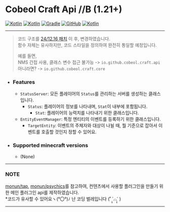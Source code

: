 # Cobeol Craft Api //B (1.21+)

[![Kotlin](https://img.shields.io/badge/java-21-ED8B00.svg?logo=java)](https://www.azul.com/)
[![Kotlin](https://img.shields.io/badge/kotlin-1.9.20-585DEF.svg?logo=kotlin)](http://kotlinlang.org)
[![Gradle](https://img.shields.io/badge/gradle-8.10-02303A.svg?logo=gradle)](https://gradle.org)
[![GitHub](https://img.shields.io/github/license/monun/paper-sample-complex)](https://www.gnu.org/licenses/gpl-3.0.html)
[![Kotlin](https://img.shields.io/badge/youtube-코벌-red.svg?logo=youtube)](https://www.youtube.com/@cobeol0111)

---

> 코드 구조를 [24/12.16 패치](https://github.com/cobeol/craft/commit/eabc235a1be2e98d82a1af4a41ed5e95869ab9db) 이 후, 변경하였습니다.
> <br>
> 함수 자체는 유사하지만, 코드 스타일을 정의하여 완전히 통일할 예정입니다.
> 
> 예를 들면, <br>
> NMS 간접 사용, 클래스 변수 접근 불가능 -> ```io.github.cobeol.craft.api```<br>
> 아니라면? -> ```io.github.cobeol.craft.core```

* ### Features
    * ```StatusServer```: 모든 플레이어의 ```Status```를 관리하는 서버를 생성하는 클래스입니다.
      * ```Status```: 플레이어의 정보를 나타내며, ```Stat```이 내부에 포함됩니다.
        * ```Stat```: 플레이어의 능력치를 나타내기 위한 클래스입니다.
    * ```EntityEventManager```: 특정 엔티티의 이벤트를 등록하기 위한 클래스입니다.
      * ```TargetEntity```: 이벤트의 주체자와 대상이 나뉠 때, 뭘 기준으로 잡아서 이벤트를 호출할 것인지 정할 수 있어요. 
    

* ### Supported minecraft versions
    * (None)

---

### NOTE

[monun/tap](https://github.com/monun/tap), [monun/psychics](https://github.com/monun/psychics/)를 참고하여, 컨텐츠에서 사용할 플러그인을 만들기 위한 메인 플러그인 api를 제작하였습니다.<br>
*코드가 유사할 수 있어요ヽ(°〇°)ﾉ 난 코딩 벌레입니다  (˚ ˃̣̣̥⌓˂̣̣̥ )

---